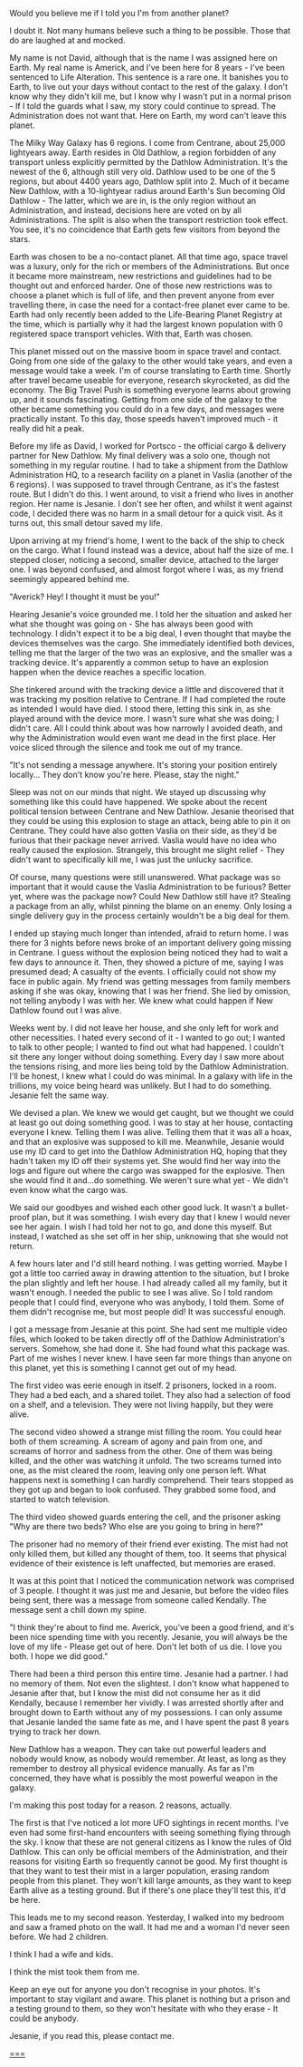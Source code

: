 Would you believe me if I told you I'm from another planet?

I doubt it. Not many humans believe such a thing to be possible. Those that do are laughed at and mocked.

My name is not David, although that is the name I was assigned here on Earth. My real name is Americk, and I've been here for 8 years - I've been sentenced to Life Alteration. This sentence is a rare one. It banishes you to Earth, to live out your days without contact to the rest of the galaxy. I don't know why they didn't kill me, but I know why I wasn't put in a normal prison - If I told the guards what I saw, my story could continue to spread. The Administration does not want that. Here on Earth, my word can't leave this planet.

The Milky Way Galaxy has 6 regions. I come from Centrane, about 25,000 lightyears away. Earth resides in Old Dathlow, a region forbidden of any transport unless explicitly permitted by the Dathlow Administration. It's the newest of the 6, although still very old. Dathlow used to be one of the 5 regions, but about 4400 years ago, Dathlow split into 2. Much of it became New Dathlow, with a 10-lightyear radius around Earth's Sun becoming Old Dathlow - The latter, which we are in, is the only region without an Administration, and instead, decisions here are voted on by all Administrations. The split is also when the transport restriction took effect. You see, it's no coincidence that Earth gets few visitors from beyond the stars.

Earth was chosen to be a no-contact planet. All that time ago, space travel was a luxury, only for the rich or members of the Administrations. But once it became more mainstream, new restrictions and guidelines had to be thought out and enforced harder. One of those new restrictions was to choose a planet which is full of life, and then prevent anyone from ever travelling there, in case the need for a contact-free planet ever came to be. Earth had only recently been added to the Life-Bearing Planet Registry at the time, which is partially why it had the largest known population with 0 registered space transport vehicles. With that, Earth was chosen.

This planet missed out on the massive boom in space travel and contact. Going from one side of the galaxy to the other would take years, and even a message would take a week. I'm of course translating to Earth time. Shortly after travel became useable for everyone, research skyrocketed, as did the economy. The Big Travel Push is something everyone learns about growing up, and it sounds fascinating. Getting from one side of the galaxy to the other became something you could do in a few days, and messages were practically instant. To this day, those speeds haven't improved much - it really did hit a peak.

Before my life as David, I worked for Portsco - the official cargo & delivery partner for New Dathlow. My final delivery was a solo one, though not something in my regular routine. I had to take a shipment from the Dathlow Administration HQ, to a research facility on a planet in Vaslia (another of the 6 regions). I was supposed to travel through Centrane, as it's the fastest route. But I didn't do this. I went around, to visit a friend who lives in another region. Her name is Jesanie. I don't see her often, and whilst it went against code, I decided there was no harm in a small detour for a quick visit. As it turns out, this small detour saved my life.

Upon arriving at my friend's home, I went to the back of the ship to check on the cargo. What I found instead was a device, about half the size of me. I stepped closer, noticing a second, smaller device, attached to the larger one. I was beyond confused, and almost forgot where I was, as my friend seemingly appeared behind me.

"Averick? Hey! I thought it must be you!"

Hearing Jesanie's voice grounded me. I told her the situation and asked her what she thought was going on - She has always been good with technology. I didn't expect it to be a big deal, I even thought that maybe the devices themselves was the cargo. She immediately identified both devices, telling me that the larger of the two was an explosive, and the smaller was a tracking device. It's apparently a common setup to have an explosion happen when the device reaches a specific location.

She tinkered around with the tracking device a little and discovered that it was tracking my position relative to Centrane. If I had completed the route as intended I would have died. I stood there, letting this sink in, as she played around with the device more. I wasn't sure what she was doing; I didn't care. All I could think about was how narrowly I avoided death, and why the Administration would even want me dead in the first place. Her voice sliced through the silence and took me out of my trance.

"It's not sending a message anywhere. It's storing your position entirely locally... They don't know you're here. Please, stay the night."

Sleep was not on our minds that night. We stayed up discussing why something like this could have happened. We spoke about the recent political tension between Centrane and New Dathlow. Jesanie theorised that they could be using this explosion to stage an attack, being able to pin it on Centrane. They could have also gotten Vaslia on their side, as they'd be furious that their package never arrived. Vaslia would have no idea who really caused the explosion. Strangely, this brought me slight relief - They didn't want to specifically kill me, I was just the unlucky sacrifice.

Of course, many questions were still unanswered. What package was so important that it would cause the Vaslia Administration to be furious? Better yet, where was the package now? Could New Dathlow still have it? Stealing a package from an ally, whilst pinning the blame on an enemy. Only losing a single delivery guy in the process certainly wouldn't be a big deal for them.

I ended up staying much longer than intended, afraid to return home. I was there for 3 nights before news broke of an important delivery going missing in Centrane. I guess without the explosion being noticed they had to wait a few days to announce it. Then, they showed a picture of me, saying I was presumed dead; A casualty of the events. I officially could not show my face in public again. My friend was getting messages from family members asking if she was okay, knowing that I was her friend. She lied by omission, not telling anybody I was with her. We knew what could happen if New Dathlow found out I was alive.

Weeks went by. I did not leave her house, and she only left for work and other necessities. I hated every second of it - I wanted to go out; I wanted to talk to other people; I wanted to find out what had happened. I couldn't sit there any longer without doing something. Every day I saw more about the tensions rising, and more lies being told by the Dathlow Administration. I'll be honest, I knew what I could do was minimal. In a galaxy with life in the trillions, my voice being heard was unlikely. But I had to do something. Jesanie felt the same way.

We devised a plan. We knew we would get caught, but we thought we could at least go out doing something good. I was to stay at her house, contacting everyone I knew. Telling them I was alive. Telling them that it was all a hoax, and that an explosive was supposed to kill me. Meanwhile, Jesanie would use my ID card to get into the Dathlow Administration HQ, hoping that they hadn't taken my ID off their systems yet. She would find her way into the logs and figure out where the cargo was swapped for the explosive. Then she would find it and...do something. We weren't sure what yet - We didn't even know what the cargo was.

We said our goodbyes and wished each other good luck. It wasn't a bullet-proof plan, but it was something. I wish every day that I knew I would never see her again. I wish I had told her not to go, and done this myself. But instead, I watched as she set off in her ship, unknowing that she would not return.

A few hours later and I'd still heard nothing. I was getting worried. Maybe I got a little too carried away in drawing attention to the situation, but I broke the plan slightly and left her house. I had already called all my family, but it wasn't enough. I needed the public to see I was alive. So I told random people that I could find, everyone who was anybody, I told them. Some of them didn't recognise me, but most people did! It was successful enough.

I got a message from Jesanie at this point. She had sent me multiple video files, which looked to be taken directly off of the Dathlow Administration's servers. Somehow, she had done it. She had found what this package was. Part of me wishes I never knew. I have seen far more things than anyone on this planet, yet this is something I cannot get out of my head.

The first video was eerie enough in itself. 2 prisoners, locked in a room. They had a bed each, and a shared toilet. They also had a selection of food on a shelf, and a television. They were not living happily, but they were alive.

The second video showed a strange mist filling the room. You could hear both of them screaming. A scream of agony and pain from one, and screams of horror and sadness from the other. One of them was being killed, and the other was watching it unfold. The two screams turned into one, as the mist cleared the room, leaving only one person left. What happens next is something I can hardly comprehend. Their tears stopped as they got up and began to look confused. They grabbed some food, and started to watch television.

The third video showed guards entering the cell, and the prisoner asking "Why are there two beds? Who else are you going to bring in here?"

The prisoner had no memory of their friend ever existing. The mist had not only killed them, but killed any thought of them, too. It seems that physical evidence of their existence is left unaffected, but memories are erased.

It was at this point that I noticed the communication network was comprised of 3 people. I thought it was just me and Jesanie, but before the video files being sent, there was a message from someone called Kendally. The message sent a chill down my spine.

"I think they're about to find me. Averick, you've been a good friend, and it's been nice spending time with you recently. Jesanie, you will always be the love of my life - Please get out of here. Don't let both of us die. I love you both. I hope we did good."

There had been a third person this entire time. Jesanie had a partner. I had no memory of them. Not even the slightest. I don't know what happened to Jesanie after that, but I know the mist did not consume her as it did Kendally, because I remember her vividly. I was arrested shortly after and brought down to Earth without any of my possessions. I can only assume that Jesanie landed the same fate as me, and I have spent the past 8 years trying to track her down.

New Dathlow has a weapon. They can take out powerful leaders and nobody would know, as nobody would remember. At least, as long as they remember to destroy all physical evidence manually. As far as I'm concerned, they have what is possibly the most powerful weapon in the galaxy.

I'm making this post today for a reason. 2 reasons, actually.

The first is that I've noticed a lot more UFO sightings in recent months. I've even had some first-hand encounters with seeing something flying through the sky. I know that these are not general citizens as I know the rules of Old Dathlow. This can only be official members of the Administration, and their reasons for visiting Earth so frequently cannot be good. My first thought is that they want to test their mist in a larger population, erasing random people from this planet. They won't kill large amounts, as they want to keep Earth alive as a testing ground. But if there's one place they'll test this, it'd be here.

This leads me to my second reason. Yesterday, I walked into my bedroom and saw a framed photo on the wall. It had me and a woman I'd never seen before. We had 2 children.

I think I had a wife and kids.

I think the mist took them from me.

Keep an eye out for anyone you don't recognise in your photos. It's important to stay vigilant and aware. This planet is nothing but a prison and a testing ground to them, so they won't hesitate with who they erase - It could be anybody.

Jesanie, if you read this, please contact me.

[===](https://reddit.com/r/BriteWrites)